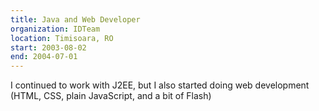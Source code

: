 ```yaml
---
title: Java and Web Developer
organization: IDTeam
location: Timisoara, RO
start: 2003-08-02
end: 2004-07-01
---
```


I continued to work with J2EE, but I also started doing web development (HTML, CSS, plain JavaScript, and a bit of Flash)